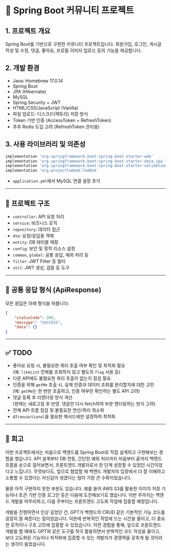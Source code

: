 # 📝 Spring Boot 커뮤니티 프로젝트

## 1. 프로젝트 개요

Spring Boot를 기반으로 구현한 커뮤니티 프로젝트입니다. 회원가입, 로그인, 게시글 작성 및 수정, 댓글, 좋아요, 프로필 이미지 업로드 등의 기능을 제공합니다.

## 2. 개발 환경

-   Java: Homebrew 17.0.14
-   Spring Boot
-   JPA (Hibernate)
-   MySQL
-   Spring Security + JWT
-   HTML/CSS/JavaScript (Vanilla)
-   파일 업로드: 디스크(디렉토리) 저장 방식
-   Token 기반 인증 (AccessToken + RefreshToken)
-   추후 Redis 도입 고려 (RefreshToken 관리용)

## 3. 사용 라이브러리 및 의존성

```gradle
implementation 'org.springframework.boot:spring-boot-starter-web'
implementation 'org.springframework.boot:spring-boot-starter-data-jpa'
implementation 'org.springframework.boot:spring-boot-starter-validation'
implementation 'org.projectlombok:lombok'
```

-   `application.yml`에서 MySQL 연결 설정 추가

---

## 📁 프로젝트 구조

-   `controller`: API 요청 처리
-   `service`: 비즈니스 로직
-   `repository`: 데이터 접근
-   `dto`: 요청/응답용 객체
-   `entity`: DB 테이블 매핑
-   `config`: 보안 및 정적 리소스 설정
-   `common`, `global`: 공통 응답, 예외 처리 등
-   `filter`: JWT Filter 등 필터
-   `util`: JWT 생성, 검증 등 도구

---

## 📌 공통 응답 형식 (ApiResponse)

모든 응답은 아래 형식을 따릅니다:

```json
{
	"statusCode": 200,
	"message": "SUCCESS",
	"data": {}
}
```

---

## ✅ TODO

-   좋아요 요청 시, 불필요한 쿼리 호출 여부 확인 및 최적화 필요  
    (예: `likeList` 전체를 조회하지 않고 별도의 `flag` 사용 등)
-   다른 API에도 불필요한 쿼리 호출이 없는지 점검 필요
-   인증을 위해 `getMe` 호출 시, 실제 인증과 데이터 조회를 분리할지에 대한 고민  
    (예: `getMe`는 한 번만 호출하고, 인증 여부만 확인하는 별도 API 고려)
-   댓글 등록 후 리렌더링 방식 개선  
    (현재는 새로고침 후 반영. 댓글만 다시 fetch하여 부분 렌더링하는 방식 고려)
-   전체 API 흐름 점검 및 불필요한 연산/쿼리 최소화
-   `@Transactional`을 필요한 메서드에만 설정하여 최적화

---

## 🌈 회고
이번 프로젝트에서는 처음으로 백엔드를 Spring Boot로 직접 설계하고 구현해보는 경험을 했습니다. API 설계부터 DB 연동, 간단한 예외 처리까지 처음부터 끝까지 백엔드 흐름을 손으로 짚어보면서, 프론트엔드 개발자로서 한 단계 성장할 수 있었던 시간이었다고 느낍니다.
무엇보다도, 앞으로 협업할 때 백엔드 개발자의 입장에서 더 잘 이해하고 소통할 수 있겠다는 자신감이 생겼다는 점이 가장 큰 수확이었습니다.

물론 아직 구현하지 못한 부분도 있습니다. 예를 들어 AWS S3를 활용한 이미지 저장 기능이나 토큰 기반 인증 로그인 등은 다음에 도전해보기로 했습니다. 이번 주까지는 백엔드 개발을 마무리하고, 다음 주부터는 프론트엔드 고도화 작업에 집중할 예정입니다.

개발을 진행하면서 인상 깊었던 건, GPT가 백엔드의 CRUD 같은 기본적인 기능 코드를 굉장히 잘 짜준다는 점이었습니다. 덕분에 반복적인 작업에 드는 시간을 줄이고, 더 중요한 로직이나 구조 고민에 집중할 수 있었습니다. 이런 경험을 통해, 앞으로 프론트엔드 개발을 할 때에도 GPT와 같은 도구를 적극 활용하면서 반복적인 코드 작성을 줄이고, 보다 고도화된 기능이나 최적화에 집중할 수 있는 개발자가 경쟁력을 갖추게 될 것이라는 생각이 들었습니다.
